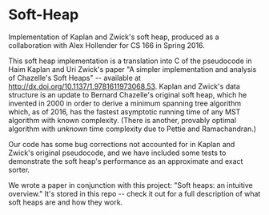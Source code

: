 # Soft-Heap
Implementation of Kaplan and Zwick's soft heap, produced as a collaboration with Alex Hollender for CS 166 in Spring 2016.

This soft heap implementation is a translation into C of the pseudocode in Haim Kaplan and Uri Zwick's paper "A simpler implementation and analysis of Chazelle's Soft Heaps" -- available at http://dx.doi.org/10.1137/1.9781611973068.53. Kaplan and Zwick's data structure is an update to Bernard Chazelle's original soft heap, which he invented in 2000 in order to derive a minimum spanning tree algorithm which, as of 2016, has the fastest asymptotic running time of any MST algorithm with known complexity. (There is another, provably optimal algorithm with _unknown_ time complexity due to Pettie and Ramachandran.)

Our code has some bug corrections not accounted for in Kaplan and Zwick's original pseudocode, and we have included some tests to demonstrate the soft heap's performance as an approximate and exact sorter.

We wrote a paper in conjunction with this project: "Soft heaps: an intuitive overview." It's stored in this repo -- check it out for a full description of what soft heaps are and how they work.
